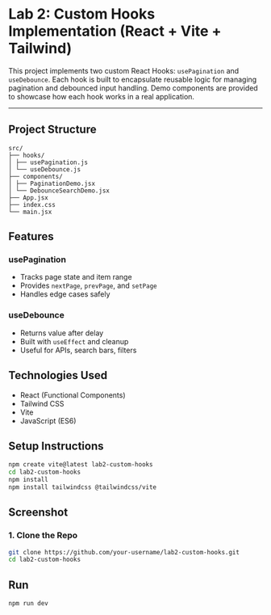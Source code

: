 #  Lab 2: Custom Hooks Implementation (React + Vite + Tailwind)

This project implements two custom React Hooks: `usePagination` and `useDebounce`. Each hook is built to encapsulate reusable logic for managing pagination and debounced input handling. Demo components are provided to showcase how each hook works in a real application.

---

## Project Structure

```
src/
├── hooks/
│ ├── usePagination.js
│ └── useDebounce.js
├── components/
│ ├── PaginationDemo.jsx
│ └── DebounceSearchDemo.jsx
├── App.jsx
├── index.css
└── main.jsx
```
 
## Features
### usePagination
- Tracks page state and item range
- Provides `nextPage`, `prevPage`, and `setPage`
- Handles edge cases safely

### useDebounce
- Returns value after delay
- Built with `useEffect` and cleanup
- Useful for APIs, search bars, filters

## Technologies Used

- React (Functional Components)
- Tailwind CSS
- Vite
- JavaScript (ES6)

## Setup Instructions

```bash
npm create vite@latest lab2-custom-hooks
cd lab2-custom-hooks
npm install
npm install tailwindcss @tailwindcss/vite
```

## Screenshot



### 1. Clone the Repo

```bash
git clone https://github.com/your-username/lab2-custom-hooks.git
cd lab2-custom-hooks
```

## Run
``` bash
npm run dev
```

